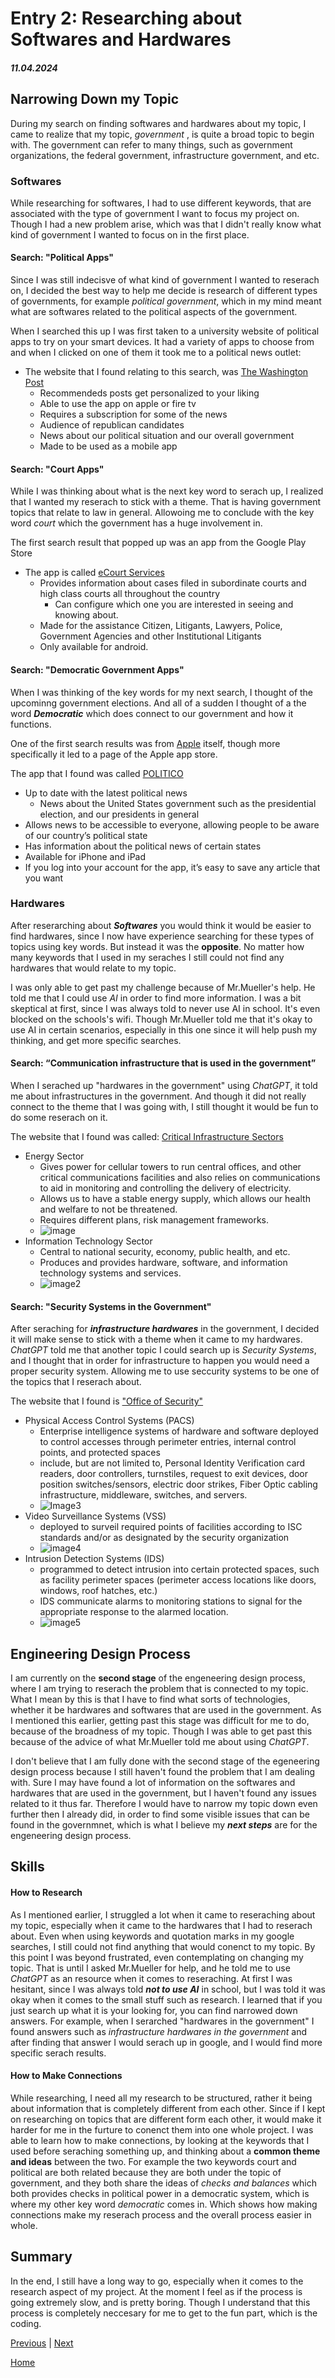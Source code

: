 # Entry 2: Researching about Softwares and Hardwares 
##### 11.04.2024

## Narrowing Down my Topic 
During my search on finding softwares and hardwares about my topic, I came to realize that my topic, _government_ , is quite a broad topic to begin with. The government can refer to many things, such as government organizations, the federal government, infrastructure government, and etc. 

### Softwares 
While researching for softwares, I had to use different keywords, that are associated with the type of government I want to focus my project on. Though I had a new problem arise, which was that I didn't really know what kind of government I wanted to focus on in the first place. 

#### Search: "Political Apps"
Since I was still indecisve of what kind of government I wanted to reserach on, I decided the best way to help me decide is research of different types of governments, for example _political government_, which in my mind meant what are softwares related to the political aspects of the government. 

When I searched this up I was first taken to a university website of political apps to try on your smart devices. It had a variety of apps to choose from and when I clicked on one of them it took me to a political news outlet:

* The website that I found relating to this search, was [The Washington Post](https://subscription.washingtonpost.com/mobile/)
  * Recommendeds posts get personalized to your liking
  * Able to use the app on apple or fire tv
  * Requires a subscription for some of the news
  * Audience of republican candidates
  * News about our political situation and our overall government
  * Made to be used as a mobile app

#### Search: "Court Apps"
While I was thinking about what is the next key word to serach up, I realized that I wanted my reserach to stick with a theme. That is having government topics that relate to law in general. Allowoing me to conclude with the key word _court_ which the government has a huge involvement in. 

The first search result that popped up was an app from the Google Play Store 

* The app is called [eCourt Services](https://play.google.com/store/apps/details?id=in.gov.ecourts.eCourtsServices&hl=en_US)
  * Provides information about cases filed in subordinate courts and high class courts all throughout the country
    * Can configure which one you are interested in seeing and knowing about.
  * Made for the assistance Citizen, Litigants, Lawyers, Police, Government Agencies and other Institutional Litigants
  * Only available for android.

#### Search: "Democratic Government Apps"
When I was thinking of the key words for my next search, I thought of the upcominng government elections. And all of a sudden I thought of a the word **_Democratic_** which does connect to our government and how it functions. 

One of the first search results was from [Apple](https://www.apple.com/) itself, though more specifically it led to a page of the Apple app store. 

The app that I found was called [POLITICO](https://apps.apple.com/us/app/politico/id358305912)

* Up to date with the latest political news
  * News about the United States government such as the presidential election, and our presidents in general
* Allows news to be accessible to everyone, allowing people to be aware of our country’s political state
* Has information about the political news of certain states
* Available for iPhone and iPad
* If you log into your account for the app, it’s easy to save any article that you want

### Hardwares 
After reserarching about **_Softwares_** you would think it would be easier to find hardwares, since I now have experience searching for these types of topics using key words. But instead it was the **opposite**. No matter how many keywords that I used in my seraches I still could not find any hardwares that would relate to my topic. 

I was only able to get past my challenge because of Mr.Mueller's help. He told me that I could use _AI_ in order to find more information. I was a bit skeptical at first, since I was always told to never use AI in school. It's even blocked on the schools's wifi. Though Mr.Mueller told me that it's okay to use AI in certain scenarios, especially in this one since it will help push my thinking, and get more specific searches. 

#### Search: “Communication infrastructure that is used in the government”
When I serached up "hardwares in the government" using _ChatGPT_, it told me about infrastructures in the government. And though it did not really connect to the theme that I was going with, I still thought it would be fun to do some reserach on it. 

The website that I found was called: [Critical Infrastructure Sectors](https://www.cisa.gov/topics/critical-infrastructure-security-and-resilience/critical-infrastructure-sectors/communications-sector)

* Energy Sector
  * Gives power for cellular towers to run central offices, and other critical communications facilities and also relies on communications to aid in monitoring and controlling the delivery of electricity.
  * Allows us to have a stable energy supply, which allows our health and welfare to not be threatened.
  * Requires different plans, risk management frameworks. 
  * ![image](https://theonebrief.com/wp-content/uploads/2020/09/renewable-energy-banner-2.jpg)
* Information Technology Sector
  * Central to national security, economy, public health, and etc.
  * Produces and provides hardware, software, and information technology systems and services.
  * ![image2](https://static.wixstatic.com/media/cd064a_85f455fbec9d4f7aacd1f0c07db3c356~mv2.jpg/v1/fill/w_560,h_268,al_c,q_80,usm_0.66_1.00_0.01,enc_auto/cd064a_85f455fbec9d4f7aacd1f0c07db3c356~mv2.jpg)
 
#### Search: "Security Systems in the Government" 
After seraching for **_infrastructure hardwares_** in the government, I decided it will make sense to stick with a theme when it came to my hardwares. _ChatGPT_ told me that another topic I could search up is _Security Systems_, and I thought that in order for infrastructure to happen you would need a proper security system. Allowing me to use seccurity systems to be one of the topics that I reserach about. 

The website that I found is ["Office of Security"](https://www.commerce.gov/osy/programs/physical-security/electronic-security-systems#:~:text=Physical%20Access%20Control%20Systems%20PACS)

* Physical Access Control Systems (PACS)
  * Enterprise intelligence systems of hardware and software deployed to control accesses through perimeter entries, internal control points, and protected spaces
  * include, but are not limited to, Personal Identity Verification card readers, door controllers, turnstiles, request to exit devices, door position switches/sensors, electric door strikes, Fiber Optic cabling infrastructure, middleware, switches, and servers.
  * ![Image3](https://encrypted-tbn0.gstatic.com/images?q=tbn:ANd9GcRHIfjQey1SVLu7RCf1WDynb4_sy6ejCuL_iQ&s)
* Video Surveillance Systems (VSS)
  * deployed to surveil required points of facilities according to ISC standards and/or as designated by the security organization
  * ![image4](https://encrypted-tbn0.gstatic.com/images?q=tbn:ANd9GcSxhi69niyzSAjD-L6hYlodo5TR8uchgu5sYA&s)
* Intrusion Detection Systems (IDS)
  * programmed to detect intrusion into certain protected spaces, such as facility perimeter spaces (perimeter access locations like doors, windows, roof hatches, etc.)
  *  IDS communicate alarms to monitoring stations to signal for the appropriate response to the alarmed location.
  *  ![image5](https://encrypted-tbn0.gstatic.com/images?q=tbn:ANd9GcQoTlzGodnzqQmi-26XECy5o5iHvbyYDYJcIQ&s)

 ## Engineering Design Process
I am currently on the **second stage** of the engeneering design process, where I am trying to reserach the problem that is connected to my topic. What I mean by this is that I have to find what sorts of technologies, whether it be hardwares and softwares that are used in the government. As I mentioned this earlier, getting past this stage was difficult for me to do, because of the broadness of my topic. Though I was able to get past this because of the advice of what Mr.Mueller told me about using _ChatGPT_. 

I don't believe that I am fully done with the second stage of the egeneering design process because I still haven't found the problem that I am dealing with. Sure I may have found a lot of information on the softwares and hardwares that are used in the government, but I haven't found any issues related to it thus far. Therefore I would have to narrow my topic down even further then I already did, in order to find some visible issues that can be found in the governmnet, which is what I believe my **_next steps_** are for the engeneering design process. 

## Skills 

#### How to Research 
As I mentioned earlier, I struggled a lot when it came to reseraching about my topic, especially when it came to the hardwares that I had to reserach about. Even when using keywords and quotation marks in my google searches, I still could not find anything that would conenct to my topic. By this point I was beyond frustrated, even contemplating on changing my topic. That is until I asked Mr.Mueller for help, and he told me to use _ChatGPT_ as an resource when it comes to reseraching. At first I was hesitant, since I was always told **_not to use AI_** in school, but I was told it was okay when it comes to the small stuff such as research. I learned that if you just search up what it is your looking for, you can find narrowed down answers. For example, when I serarched "hardwares in the government" I found answers such as _infrastructure hardwares in the government_ and after finding that answer I would serach up in google, and I would find more specific serach results. 

#### How to Make Connections 
While researching, I need all my research to be structured, rather it being about information that is completely different from each other. Since if I kept on researching on topics that are different form each other, it would make it harder for me in the furture to conenct them into one whole project. I was able to learn how to make connections, by looking at the keywords that I used before seraching something up, and thinking about a **common theme and ideas** between the two. For example the two keywords court and political are both related because they are both under the topic of government, and they both share the ideas of _checks and balances_ which both provides checks in political power in a democratic system, which is where my other key word _democratic_ comes in. Which shows how making connections make my reserach process and the overall process easier in whole. 

## Summary 
In the end, I still have a long way to go, especially when it comes to the research aspect of my project. At the moment I feel as if the process is going extremely slow, and is pretty boring. Though I understand that this process is completely neccesary for me to get to the fun part, which is the coding. 


[Previous](entry01.md) | [Next](entry03.md)

[Home](../README.md)
